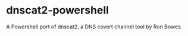 dnscat2-powershell
==================

A Powershell port of dnscat2, a DNS covert channel tool by Ron Bowes.
